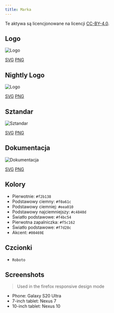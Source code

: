 ```yaml
---
title: Marka
---
```


Te aktywa są licencjonowane na licencji [CC-BY-4.0](https://github.com/LinwoodDev/Butterfly/blob/develop/BRANDING_LICENSE).

## Logo

![Logo](/img/logo.svg)

[SVG](/img/logo.svg) [PNG](/img/logo.png)

## Nightly Logo

![Logo](/img/nightly.svg)

[SVG](/img/nightly.svg) [PNG](/img/nightly.png)

## Sztandar

![Sztandar](/img/banner.svg)

[SVG](/img/banner.svg) [PNG](/img/banner.png)

## Dokumentacja

![Dokumentacja](/img/docs.svg)

[SVG](/img/docs.svg) [PNG](/img/docs.png)

## Kolory

* Pierwotnie: `#f2b138`
* Podstawowy ciemny: `#f0a61c`
* Podstawowy ciemniej: `#eea010`
* Podstawowy najciemniejszy: `#c4840d`
* Światło podstawowe: `#f4bc54`
* Pierwotna zapalniczka: `#f5c162`
* Światło podstawowe: `#f7d28c`
* Akcent: `#00469E`

## Czcionki

* `Roboto`

## Screenshots

> Used in the firefox responsive design mode

* Phone: Galaxy S20 Ultra
* 7-inch tablet: Nexus 7
* 10-inch tablet: Nexus 10
